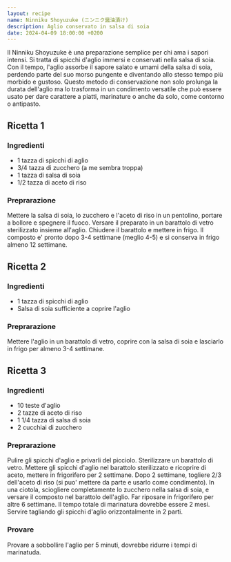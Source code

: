 ```yaml
---
layout: recipe
name: Ninniku Shoyuzuke (ニンニク醤油漬け)
description: Aglio conservato in salsa di soia
date: 2024-04-09 18:00:00 +0200
---
```


Il Ninniku Shoyuzuke è una preparazione semplice per chi ama i sapori intensi. Si tratta di spicchi d'aglio immersi e conservati nella salsa di soia. Con il tempo, l'aglio assorbe il sapore salato e umami della salsa di soia, perdendo parte del suo morso pungente e diventando allo stesso tempo più morbido e gustoso. Questo metodo di conservazione non solo prolunga la durata dell'aglio ma lo trasforma in un condimento versatile che può essere usato per dare carattere a piatti, marinature o anche da solo, come contorno o antipasto.

## Ricetta 1

### Ingredienti

- 1 tazza di spicchi di aglio
- 3/4 tazza di zucchero (a me sembra troppa)
- 1 tazza di salsa di soia
- 1/2 tazza di aceto di riso

### Preprarazione

Mettere la salsa di soia, lo zucchero e l'aceto di riso in un pentolino, portare a bollore e spegnere il fuoco.
Versare il preparato in un barattolo di vetro sterilizzato insieme all'aglio.
Chiudere il barattolo e mettere in frigo. Il composto e' pronto dopo 3-4 settimane (meglio 4-5) e si conserva in frigo almeno 12 settimane.

## Ricetta 2

### Ingredienti

- 1 tazza di spicchi di aglio
- Salsa di soia sufficiente a coprire l'aglio

### Preprarazione

Mettere l'aglio in un barattolo di vetro, coprire con la salsa di soia e lasciarlo in frigo per almeno 3-4 settimane.

## Ricetta 3

### Ingredienti

- 10 teste d'aglio
- 2 tazze di aceto di riso
- 1 1/4 tazza di salsa di soia
- 2 cucchiai di zucchero

### Preprarazione

Pulire gli spicchi d'aglio e privarli del picciolo. Sterilizzare un barattolo di vetro.
Mettere gli spicchi d'aglio nel barattolo sterilizzato e ricoprire di aceto, mettere in frigorifero per 2 settimane.
Dopo 2 settimane, togliere 2/3 dell'aceto di riso (si puo' mettere da parte e usarlo come condimento).
In una ciotola, sciogliere completamente lo zucchero nella salsa di soia, e versare il composto nel barattolo dell'aglio.
Far riposare in frigorifero per altre 6 settimane. Il tempo totale di marinatura dovrebbe essere 2 mesi.
Servire tagliando gli spicchi d'aglio orizzontalmente in 2 parti.

### Provare

Provare a sobbollire l'aglio per 5 minuti, dovrebbe ridurre i tempi di marinatuda.



